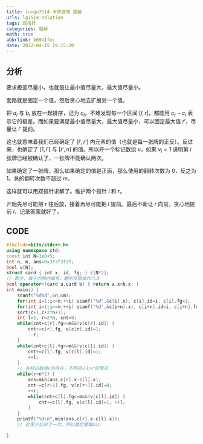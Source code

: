 ```yaml
---
title: luogu7514 卡牌游戏 题解
urls: lg7514-solution
tags: 双指针
categories: 题解
math: true
abbrlink: b6941fec
date: 2022-04-15 19:15:20
---
```


## 分析

要求极差尽量小，也就是让最小值尽量大，最大值尽量小。

套路就是固定一个值，然后贪心地去扩展另一个值。

<!--more-->

把 $a_i$ 与 $b_i$ 放在一起排序，记为 $c_i$。不难发现每一个区间 $[l,r]$，都能用 $c_r - c_l$ 表示它的极差。而如果要满足最小值尽量大，最大值尽量小，可以固定最大值 $r'$，尽量让 $l'$ 提前。

这也就意味着我们已经确定了 $[l',r']$ 内元素的值（也就是每一张牌的正反）。反过来，也确定了 $[1,l']$ 与 $[r',n]$ 的值。所以开一个标记数组 $v$，如果 $v_i = 1$ 说明第 $i$ 张牌已经被确认了，一张牌不能确认两次。

如果确定了一张牌，那么如果确定的值是正面，那么使用的翻转次数为 0，反之为 1。总的翻转次数不超过 $m$。

这样就可以用双指针求解了。维护两个指针 $l$ 和 $r$。

开始先尽可能把 $r$ 往后放，接着再尽可能把 $l$ 提前。最后不断让 $r$ 向前，贪心地提前 $l$，记录答案就好了。

## CODE

```cpp
#include<bits/stdc++.h>
using namespace std;
const int N=1e6+5;
int n, m, ans=0x3f3f3f3f;
bool v[N];
struct card { int x, id, fg; } c[N*2];
// 数字，属于的牌的编号，翻到反面操作几次
bool operator<(card a,card b) { return a.x<b.x; }
int main() {
	scanf("%d%d",&n,&m);
	for(int i=1;i<=n;++i) scanf("%d",&c[i].x), c[i].id=i, c[i].fg=1;
	for(int i=1;i<=n;++i) scanf("%d",&c[i+n].x), c[i+n].id=i, c[i+n].fg=0;
	sort(c+1,c+2*n+1);
	int l=1, r=2*n, cnt=0;
	while(cnt+c[r].fg<=m&&!v[c[r].id]) {
		cnt+=c[r].fg, v[c[r].id]=1;
		--r;
	}
	while(cnt+c[l].fg<=m&&!v[c[l].id]) {
		cnt+=c[l].fg, v[c[l].id]=1;
		++l;
	}
    // 有标记数组v的存在，不用担心l>r的情况
	while(r<n*2) {
		ans=min(ans,c[r].x-c[l].x);	
		cnt-=c[r+1].fg, v[c[r+1].id]=0;
		++r;
		while(cnt+c[l].fg<=m&&!v[c[l].id]) {
			cnt+=c[l].fg, v[c[l].id]=1, ++l;
		}
	}
	printf("%d\n",min(ans,c[r].x-c[l].x));
    // 这里少比较了一次，所以最后要取min

}
```

